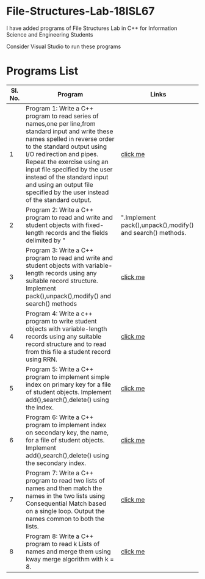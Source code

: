 # File-Structures-Lab-18ISL67
I have added programs of File Structures Lab in C++ for Information Science and Engineering Students

Consider Visual Studio to run these programs

# Programs List

| Sl. No. | Program | Links |
|---|---|---|
| 1 | Program 1: Write a C++ program to read series of names,one per line,from standard input and write these names spelled in reverse order to the standard output using I/O redirection and pipes. Repeat the exercise using an input file specified by the user instead of the standard input and using an output file specified by the user instead of the standard output.| [click me](https://github.com/Anshp1034/File-Structures-Lab-18ISL67/blob/main/18ISL67/1.cpp) |
| 2 | Program 2: Write a C++ program to read and write and student objects with fixed-length records and the fields delimited by "|".Implement pack(),unpack(),modify() and search() methods.  | [click me](https://github.com/Anshp1034/File-Structures-Lab-18ISL67/blob/main/18ISL67/2.cpp) |
| 3 | Program 3: Write a C++ program to read and write and student objects with variable-length records using any suitable record structure. Implement pack(),unpack(),modify() and search() methods| [click me](https://github.com/Anshp1034/File-Structures-Lab-18ISL67/blob/main/18ISL67/3.cpp) |
| 4 | Program 4: Write a c++ program to write student objects with variable-length records using any suitable record structure and to read from this file a student record using RRN. | [click me](https://github.com/Anshp1034/File-Structures-Lab-18ISL67/blob/main/18ISL67/4.cpp) |
| 5 | Program 5: Write a C++ program to implement simple index on primary key for a file of student objects. Implement add(),search(),delete() using the index. | [click me](https://github.com/Anshp1034/File-Structures-Lab-18ISL67/blob/main/18ISL67/5.cpp) |
| 6 | Program 6: Write a C++ program to implement index on secondary key, the name, for a file of student objects. Implement add(),search(),delete() using the secondary index. | [click me](https://github.com/Anshp1034/File-Structures-Lab-18ISL67/blob/main/18ISL67/6.cpp) |
| 7 | Program 7: Write a C++ program to read two lists of names and then match the names in the two lists using Consequential Match based on a single loop. Output the names common to both the lists. | [click me](https://github.com/Anshp1034/File-Structures-Lab-18ISL67/blob/main/18ISL67/7.cpp) |
| 8 | Program 8: Write a C++ program to read k Lists of names and merge them using kway merge algorithm with k = 8. | [click me](https://github.com/Anshp1034/File-Structures-Lab-18ISL67/blob/main/18ISL67/8.cpp) |
